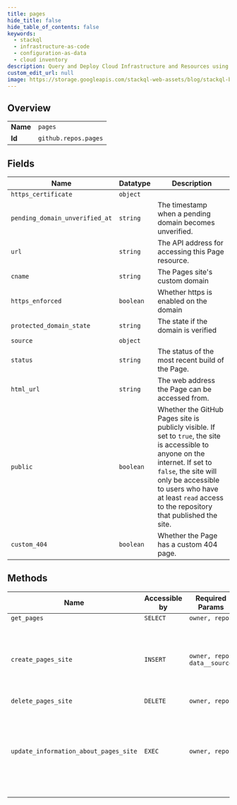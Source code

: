 ```yaml
---
title: pages
hide_title: false
hide_table_of_contents: false
keywords:
  - stackql
  - infrastructure-as-code
  - configuration-as-data
  - cloud inventory
description: Query and Deploy Cloud Infrastructure and Resources using SQL
custom_edit_url: null
image: https://storage.googleapis.com/stackql-web-assets/blog/stackql-blog-post-featured-image.png
---
```

  
    

## Overview
<table><tbody>
<tr><td><b>Name</b></td><td><code>pages</code></td></tr>
<tr><td><b>Id</b></td><td><code>github.repos.pages</code></td></tr>
</tbody></table>

## Fields
| Name | Datatype | Description |
| ---- | -------- | ----------- |
| `https_certificate` | `object` |  |
| `pending_domain_unverified_at` | `string` | The timestamp when a pending domain becomes unverified. |
| `url` | `string` | The API address for accessing this Page resource. |
| `cname` | `string` | The Pages site's custom domain |
| `https_enforced` | `boolean` | Whether https is enabled on the domain |
| `protected_domain_state` | `string` | The state if the domain is verified |
| `source` | `object` |  |
| `status` | `string` | The status of the most recent build of the Page. |
| `html_url` | `string` | The web address the Page can be accessed from. |
| `public` | `boolean` | Whether the GitHub Pages site is publicly visible. If set to `true`, the site is accessible to anyone on the internet. If set to `false`, the site will only be accessible to users who have at least `read` access to the repository that published the site. |
| `custom_404` | `boolean` | Whether the Page has a custom 404 page. |
## Methods
| Name | Accessible by | Required Params | Description |
| ---- | ------------- | --------------- | ----------- |
| `get_pages` | `SELECT` | `owner, repo` |  |
| `create_pages_site` | `INSERT` | `owner, repo, data__source` | Configures a GitHub Pages site. For more information, see "[About GitHub Pages](/github/working-with-github-pages/about-github-pages)." |
| `delete_pages_site` | `DELETE` | `owner, repo` |  |
| `update_information_about_pages_site` | `EXEC` | `owner, repo` | Updates information for a GitHub Pages site. For more information, see "[About GitHub Pages](/github/working-with-github-pages/about-github-pages). |
